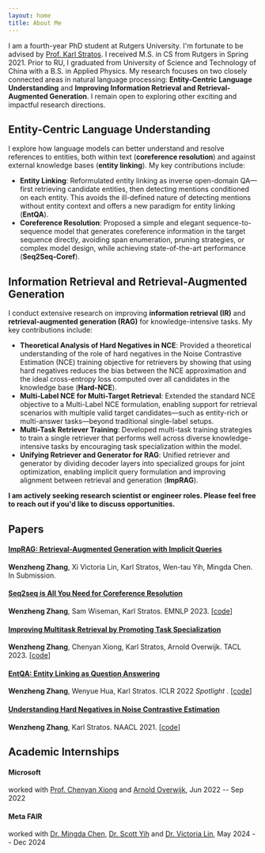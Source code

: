 ```yaml
---
layout: home
title: About Me
---
```


I am a fourth-year PhD student at Rutgers University. I'm fortunate to be advised by [Prof. Karl Stratos](http://karlstratos.com/). I received M.S. in CS from Rutgers in Spring 2021. Prior to RU, I graduated from University of Science and Technology of China with a B.S. in Applied Physics.  My research focuses on two closely connected areas in natural language processing: **Entity-Centric Language Understanding** and **Improving Information Retrieval and Retrieval-Augmented Generation**. I remain open to exploring other exciting and impactful research directions. 

## Entity-Centric Language Understanding
I explore how language models can better understand and resolve references to entities, both within text (**coreference resolution**) and against external knowledge bases (**entity linking**). My key contributions include:

- **Entity Linking**: Reformulated entity linking as inverse open-domain QA—first retrieving candidate entities, then detecting mentions conditioned on each entity. This avoids the ill-defined nature of detecting mentions without entity context and offers a new paradigm for entity linking (**EntQA**).
- **Coreference Resolution**: Proposed a simple and elegant sequence-to-sequence model that generates coreference information in the target sequence directly, avoiding span enumeration, pruning strategies, or complex model design, while achieving state-of-the-art performance (**Seq2Seq-Coref**).

## Information Retrieval and Retrieval-Augmented Generation
I conduct extensive research on improving **information retrieval (IR)** and **retrieval-augmented generation (RAG)** for knowledge-intensive tasks. My key contributions include:

- **Theoretical Analysis of Hard Negatives in NCE**: Provided a theoretical understanding of the role of hard negatives in the Noise Contrastive Estimation (NCE) training objective for retrievers by showing that using hard negatives reduces the bias between the NCE approximation and the ideal cross-entropy loss computed over all candidates in the knowledge base (**Hard-NCE**).
- **Multi-Label NCE for Multi-Target Retrieval**: Extended the standard NCE objective to a Multi-Label NCE formulation, enabling support for retrieval scenarios with multiple valid target candidates—such as entity-rich or multi-answer tasks—beyond traditional single-label setups.
- **Multi-Task Retriever Training**: Developed multi-task training strategies to train a single retriever that performs well across diverse knowledge-intensive tasks by encouraging task specialization within the model.
- **Unifying Retriever and Generator for RAG**: Unified retriever and generator by dividing decoder layers into specialized groups for joint optimization, enabling implicit query formulation and improving alignment between retrieval and generation (**ImpRAG**).






**I am actively seeking research scientist or engineer roles. Please feel free to reach out if you'd like to discuss opportunities.**

## Papers
#### [ImpRAG: Retrieval-Augmented Generation with Implicit Queries](https://arxiv.org/pdf/2506.02279)

**Wenzheng Zhang**, Xi Victoria Lin, Karl Stratos, Wen-tau Yih, Mingda Chen. In Submission.

#### [Seq2seq is All You Need for Coreference Resolution](https://arxiv.org/pdf/2310.13774.pdf)

**Wenzheng Zhang**, Sam Wiseman, Karl Stratos. EMNLP 2023. [[code](https://github.com/WenzhengZhang/Seq2seqCoref)]

#### [Improving Multitask Retrieval by Promoting Task Specialization](https://arxiv.org/pdf/2307.00342.pdf)

**Wenzheng Zhang**, Chenyan Xiong, Karl Stratos, Arnold Overwijk. TACL 2023. [[code](https://github.com/WenzhengZhang/TACO)]

#### [EntQA: Entity Linking as Question Answering](https://arxiv.org/pdf/2110.02369.pdf)

**Wenzheng Zhang**, Wenyue Hua, Karl Stratos. ICLR 2022 <span style="color:olivegreen">*Spotlight* </span>. [[code](https://github.com/WenzhengZhang/EntQA)]

#### [Understanding Hard Negatives in Noise Contrastive Estimation](https://aclanthology.org/2021.naacl-main.86.pdf)

**Wenzheng Zhang**, Karl Stratos. NAACL 2021. [[code](https://github.com/WenzhengZhang/hard-nce-el)]

## Academic Internships
#### **Microsoft**

worked with [Prof. Chenyan Xiong](https://scholar.google.com/citations?user=E9BaEBYAAAAJ&hl=en) and [Arnold Overwijk](https://scholar.google.com/citations?user=zKiMGDgAAAAJ&hl=en), Jun 2022 -- Sep 2022



#### **Meta FAIR**

worked with [Dr. Mingda Chen](https://mingdachen.github.io/), [Dr. Scott Yih](https://scottyih.org/) and [Dr. Victoria Lin](https://victorialin.net/), May 2024 -- Dec 2024





